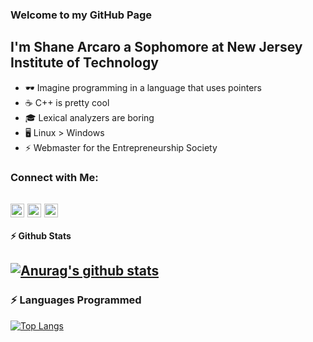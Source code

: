 ### Welcome to my GitHub Page

## I'm Shane Arcaro a Sophomore at New Jersey Institute of Technology
- 🕶 Imagine programming in a language that uses pointers
- ☕ C++ is pretty cool
- 🎓 Lexical analyzers are boring
- 🖥️ Linux > Windows
- :zap: Webmaster for the Entrepreneurship Society

### Connect with Me:

[<img align="center" alt="twitter | Twitter" width="22px" src="https://cdn.jsdelivr.net/npm/simple-icons@v3/icons/twitter.svg" />][twitter]
[<img align="center" alt="linkedin | LinkedIn" width="22px" src="https://cdn.jsdelivr.net/npm/simple-icons@v3/icons/linkedin.svg" />][linkedin]
[<img align="center" alt="instagram | Instagram" width="22px" src="https://cdn.jsdelivr.net/npm/simple-icons@v3/icons/instagram.svg" />][instagram]
---
#### :zap: Github Stats
  [![Anurag's github stats](https://github-readme-stats.vercel.app/api?username=shanemichaelarcaro&show_icons=true&hide_border=true&include_all_commits=true&theme=dracula)](https://github.com/anuraghazra/github-readme-stats)
---
### :zap: Languages Programmed
[![Top Langs](https://github-readme-stats.vercel.app/api/top-langs/?username=shanemichaelarcaro&theme=dracula)](https://github.com/anuraghazra/github-readme-stats)

[twitter]: https://twitter.com/shanearcaro
[instagram]: https://www.instagram.com/shanearcaro
[linkedin]: https://www.linkedin.com/in/shane-arcaro-339a5a44/
